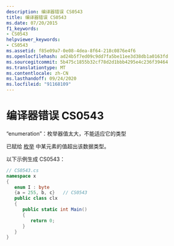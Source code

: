 ```yaml
---
description: 编译器错误 CS0543
title: 编译器错误 CS0543
ms.date: 07/20/2015
f1_keywords:
- CS0543
helpviewer_keywords:
- CS0543
ms.assetid: f85e09a7-0e08-4dea-8f64-218c0876e4f6
ms.openlocfilehash: ad24b5f7ed09c9dd7fa5be11ee3d38db1a0163fd
ms.sourcegitcommit: 5b475c1855b32cf78d2d1bbb4295e4c236f39464
ms.translationtype: MT
ms.contentlocale: zh-CN
ms.lasthandoff: 09/24/2020
ms.locfileid: "91168109"
---
```

# <a name="compiler-error-cs0543"></a>编译器错误 CS0543

“enumeration”：枚举器值太大，不能适应它的类型  
  
 已赋给 [枚举](../language-reference/builtin-types/enum.md) 中某元素的值超出该数据类型。  
  
 以下示例生成 CS0543：  
  
```csharp  
// CS0543.cs  
namespace x  
{  
   enum I : byte  
   {a = 255, b, c}   // CS0543  
   public class clx  
   {  
      public static int Main()  
      {  
         return 0;  
      }  
   }  
}  
```
